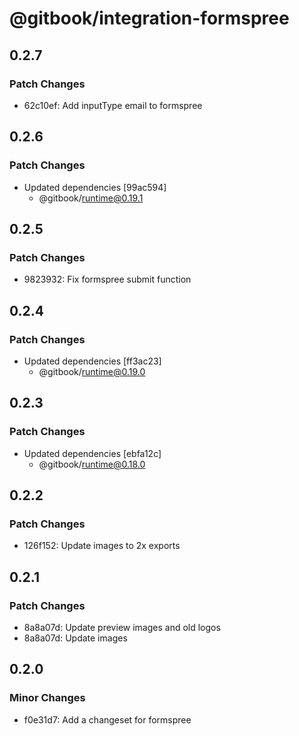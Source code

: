 # @gitbook/integration-formspree

## 0.2.7

### Patch Changes

-   62c10ef: Add inputType email to formspree

## 0.2.6

### Patch Changes

-   Updated dependencies [99ac594]
    -   @gitbook/runtime@0.19.1

## 0.2.5

### Patch Changes

-   9823932: Fix formspree submit function

## 0.2.4

### Patch Changes

-   Updated dependencies [ff3ac23]
    -   @gitbook/runtime@0.19.0

## 0.2.3

### Patch Changes

-   Updated dependencies [ebfa12c]
    -   @gitbook/runtime@0.18.0

## 0.2.2

### Patch Changes

-   126f152: Update images to 2x exports

## 0.2.1

### Patch Changes

-   8a8a07d: Update preview images and old logos
-   8a8a07d: Update images

## 0.2.0

### Minor Changes

-   f0e31d7: Add a changeset for formspree
